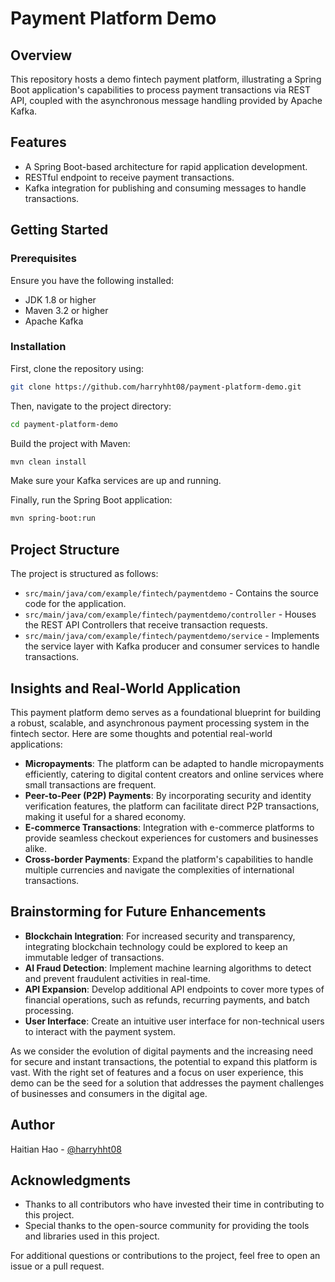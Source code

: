 # Payment Platform Demo

## Overview
This repository hosts a demo fintech payment platform, illustrating a Spring Boot application's capabilities to process payment transactions via REST API, coupled with the asynchronous message handling provided by Apache Kafka.

## Features
- A Spring Boot-based architecture for rapid application development.
- RESTful endpoint to receive payment transactions.
- Kafka integration for publishing and consuming messages to handle transactions.

## Getting Started

### Prerequisites
Ensure you have the following installed:
- JDK 1.8 or higher
- Maven 3.2 or higher
- Apache Kafka

### Installation
First, clone the repository using:

```sh
git clone https://github.com/harryhht08/payment-platform-demo.git
```
Then, navigate to the project directory:

```sh
cd payment-platform-demo
```
Build the project with Maven:

```sh
mvn clean install
```
Make sure your Kafka services are up and running.

Finally, run the Spring Boot application:

```sh
mvn spring-boot:run
```


## Project Structure
The project is structured as follows:
- `src/main/java/com/example/fintech/paymentdemo` - Contains the source code for the application.
- `src/main/java/com/example/fintech/paymentdemo/controller` - Houses the REST API Controllers that receive transaction requests.
- `src/main/java/com/example/fintech/paymentdemo/service` - Implements the service layer with Kafka producer and consumer services to handle transactions.

## Insights and Real-World Application
This payment platform demo serves as a foundational blueprint for building a robust, scalable, and asynchronous payment processing system in the fintech sector. Here are some thoughts and potential real-world applications:

- **Micropayments**: The platform can be adapted to handle micropayments efficiently, catering to digital content creators and online services where small transactions are frequent.
- **Peer-to-Peer (P2P) Payments**: By incorporating security and identity verification features, the platform can facilitate direct P2P transactions, making it useful for a shared economy.
- **E-commerce Transactions**: Integration with e-commerce platforms to provide seamless checkout experiences for customers and businesses alike.
- **Cross-border Payments**: Expand the platform's capabilities to handle multiple currencies and navigate the complexities of international transactions.

## Brainstorming for Future Enhancements
- **Blockchain Integration**: For increased security and transparency, integrating blockchain technology could be explored to keep an immutable ledger of transactions.
- **AI Fraud Detection**: Implement machine learning algorithms to detect and prevent fraudulent activities in real-time.
- **API Expansion**: Develop additional API endpoints to cover more types of financial operations, such as refunds, recurring payments, and batch processing.
- **User Interface**: Create an intuitive user interface for non-technical users to interact with the payment system.

As we consider the evolution of digital payments and the increasing need for secure and instant transactions, the potential to expand this platform is vast. With the right set of features and a focus on user experience, this demo can be the seed for a solution that addresses the payment challenges of businesses and consumers in the digital age.



## Author
Haitian Hao - [@harryhht08](https://github.com/harryhht08)

## Acknowledgments
- Thanks to all contributors who have invested their time in contributing to this project.
- Special thanks to the open-source community for providing the tools and libraries used in this project.

For additional questions or contributions to the project, feel free to open an issue or a pull request.


